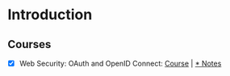 # Introduction

## Courses

* [x] Web Security: OAuth and OpenID Connect: [Course](https://www.linkedin.com/learning/web-security-oauth-and-openid-connect/welcome) \| [* Notes](https://mkresources.gitbook.io/secure-practices/course-notes-for-web-security-oauth-and-openid)​

